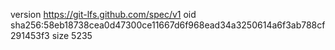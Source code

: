 version https://git-lfs.github.com/spec/v1
oid sha256:58eb18738cea0d47300ce11667d6f968ead34a3250614a6f3ab788cf291453f3
size 5235
